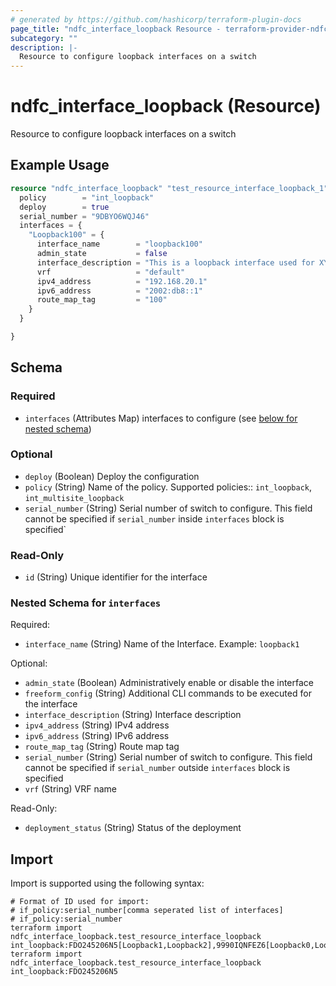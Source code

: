 ```yaml
---
# generated by https://github.com/hashicorp/terraform-plugin-docs
page_title: "ndfc_interface_loopback Resource - terraform-provider-ndfc"
subcategory: ""
description: |-
  Resource to configure loopback interfaces on a switch
---
```


# ndfc_interface_loopback (Resource)

Resource to configure loopback interfaces on a switch

## Example Usage

```terraform
resource "ndfc_interface_loopback" "test_resource_interface_loopback_1" {
  policy        = "int_loopback"
  deploy        = true
  serial_number = "9DBYO6WQJ46"
  interfaces = {
    "Loopback100" = {
      interface_name        = "loopback100"
      admin_state           = false
      interface_description = "This is a loopback interface used for XYZ"
      vrf                   = "default"
      ipv4_address          = "192.168.20.1"
      ipv6_address          = "2002:db8::1"
      route_map_tag         = "100"
    }
  }

}
```

<!-- schema generated by tfplugindocs -->
## Schema

### Required

- `interfaces` (Attributes Map) interfaces to configure (see [below for nested schema](#nestedatt--interfaces))

### Optional

- `deploy` (Boolean) Deploy the configuration
- `policy` (String) Name of the policy. Supported policies:: `int_loopback`, `int_multisite_loopback`
- `serial_number` (String) Serial number of switch to configure. This field cannot be specified if `serial_number` inside `interfaces` block is specified`

### Read-Only

- `id` (String) Unique identifier for the interface

<a id="nestedatt--interfaces"></a>
### Nested Schema for `interfaces`

Required:

- `interface_name` (String) Name of the Interface. Example: `loopback1`

Optional:

- `admin_state` (Boolean) Administratively enable or disable the interface
- `freeform_config` (String) Additional CLI commands to be executed for the interface
- `interface_description` (String) Interface description
- `ipv4_address` (String) IPv4 address
- `ipv6_address` (String) IPv6 address
- `route_map_tag` (String) Route map tag
- `serial_number` (String) Serial number of switch to configure. This field cannot be specified if `serial_number` outside `interfaces` block is specified
- `vrf` (String) VRF name

Read-Only:

- `deployment_status` (String) Status of the deployment

## Import

Import is supported using the following syntax:

```shell
# Format of ID used for import:
# if_policy:serial_number[comma seperated list of interfaces]
# if_policy:serial_number
terraform import ndfc_interface_loopback.test_resource_interface_loopback int_loopback:FDO245206N5[Loopback1,Loopback2],9990IQNFEZ6[Loopback0,Loopback1]
terraform import ndfc_interface_loopback.test_resource_interface_loopback int_loopback:FDO245206N5
```
